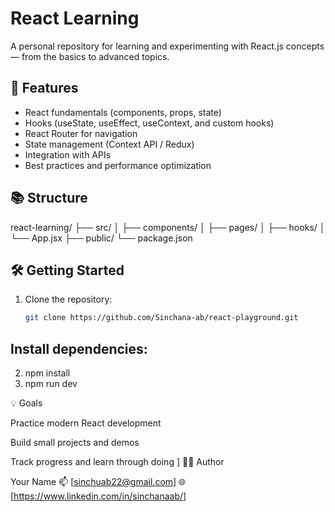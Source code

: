 # React Learning

A personal repository for learning and experimenting with React.js concepts — from the basics to advanced topics.

## 🚀 Features
- React fundamentals (components, props, state)
- Hooks (useState, useEffect, useContext, and custom hooks)
- React Router for navigation
- State management (Context API / Redux)
- Integration with APIs
- Best practices and performance optimization

## 📚 Structure
react-learning/
├── src/
│ ├── components/
│ ├── pages/
│ ├── hooks/
│ └── App.jsx
├── public/
└── package.json


## 🛠️ Getting Started
1. Clone the repository:
   ```bash
   git clone https://github.com/Sinchana-ab/react-playground.git

## Install dependencies:
2. npm install
3. npm run dev

💡 Goals

Practice modern React development

Build small projects and demos

Track progress and learn through doing
]
🧑‍💻 Author

Your Name
📫 [sinchuab22@gmail.com]
🌐 [https://www.linkedin.com/in/sinchanaab/]
